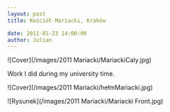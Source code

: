 ```yaml
---
layout: post  
title: Kościół Mariacki, Kraków

date: 2011-01-23 14:00:00
author: Julian
---
```

![Cover](/images/2011 Mariacki/MariackiCaly.jpg)

<!--excerpt-->

Work I did during my university time. 

![Cover](/images/2011 Mariacki/hełmMariacki.jpg)

![Rysunek](/images/2011 Mariacki/Mariacki Front.jpg)

